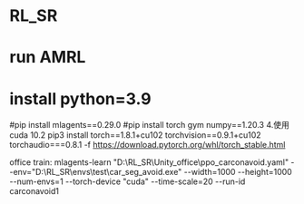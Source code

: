 # RL_SR
# run AMRL 
# install python=3.9
#pip install mlagents==0.29.0
#pip install torch gym numpy==1.20.3
4.使用cuda 10.2  pip3 install torch==1.8.1+cu102 torchvision==0.9.1+cu102 torchaudio===0.8.1 -f https://download.pytorch.org/whl/torch_stable.html

office train:
mlagents-learn "D:\RL_SR\Unity_office\ppo_carconavoid.yaml"  --env="D:\RL_SR\envs\test\car_seg_avoid.exe" --width=1000   --height=1000  --num-envs=1 --torch-device "cuda"  --time-scale=20 --run-id carconavoid1

